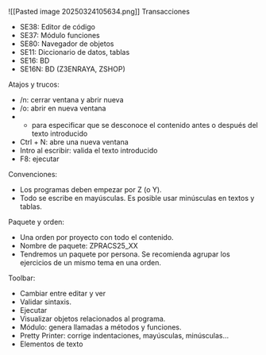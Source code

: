 ![[Pasted image 20250324105634.png]]
Transacciones
- SE38: Editor de código
- SE37: Módulo funciones
- SE80: Navegador de objetos
- SE11: Diccionario de datos, tablas
- SE16: BD
- SE16N: BD
(Z3ENRAYA, ZSHOP)

Atajos y trucos: 
- /n: cerrar ventana y abrir nueva
- /o: abrir en nueva ventana
- * para especificar que se desconoce el contenido antes o después del texto introducido
- Ctrl + N: abre una nueva ventana
- Intro al escribir: valida el texto introducido
- F8: ejecutar

Convenciones:
- Los programas deben empezar por Z (o Y).
- Todo se escribe en mayúsculas. Es posible usar minúsculas en textos y tablas.

Paquete y orden:
- Una orden por proyecto con todo el contenido.
- Nombre de paquete: ZPRACS25_XX
- Tendremos un paquete por persona. Se recomienda agrupar los ejercicios de un mismo tema en una orden.

Toolbar:
- Cambiar entre editar y ver
- Validar sintaxis.
- Ejecutar
- Visualizar objetos relacionados al programa.
- Módulo: genera llamadas a métodos y funciones.
- Pretty Printer: corrige indentaciones, mayúsculas, minúsculas...
- Elementos de texto